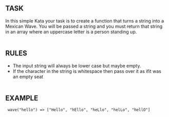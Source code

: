 ## TASK
In this simple Kata your task is to create a function that turns a string into a Mexican Wave. You will be passed a string and you must return that string in an array where an uppercase letter is a person standing up. 
<br><br>

## RULES
- The input string will always be lower case but maybe empty.
- If the character in the string is whitespace then pass over it as ifit was an empty seat
<br><br>

## EXAMPLE
```
 wave("hello") => ["Hello", "hEllo", "heLlo", "helLo", "hellO"]
```

